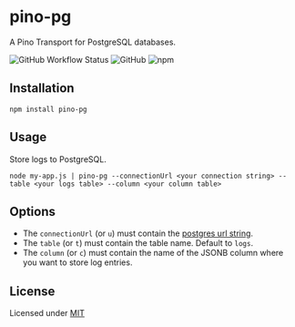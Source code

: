 # pino-pg
A Pino Transport for PostgreSQL databases.

![GitHub Workflow Status](https://img.shields.io/github/workflow/status/Xstoudi/pino-pg/Tests?label=tests&style=for-the-badge)
![GitHub](https://img.shields.io/github/license/Xstoudi/pino-pg?style=for-the-badge)
![npm](https://img.shields.io/npm/v/pino-pg?style=for-the-badge)

## Installation
```
npm install pino-pg
```

## Usage
Store logs to PostgreSQL.
```
node my-app.js | pino-pg --connectionUrl <your connection string> --table <your logs table> --column <your column table>
```

## Options
- The `connectionUrl` (or `u`) must contain the [postgres url string](https://node-postgres.com/features/connecting#Connection%20URI).
- The `table` (or `t`) must contain the table name. Default to `logs`.
- The `column` (or `c`) must contain the name of the JSONB column where you want to store log entries.

## License
Licensed under [MIT](https://github.com/Xstoudi/pino-pg/blob/master/LICENSE.md)
